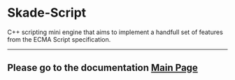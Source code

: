 # Skade-Script
C++ scripting mini engine that aims to implement a handfull set of features from the ECMA Script specification.

------------------------------------------------------------------------------
Please go to the documentation [Main Page](https://ikk00.github.io/Skade-Script/)
------------------------------------------------------------------------------
